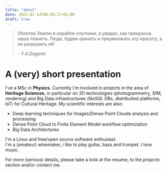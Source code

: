 ```yaml
---
title: "about"
date: 2021-02-14T08:59:17+01:00
draft: true
---
```


<blockquote cite="https://en.wikiquote.org/wiki/Yuri_Gagarin" title="Orbiting Earth in the spaceship, I saw how beautiful our planet is. People, let us preserve and increase this beauty, not destroy it!">
<p>&#1054;&#1073;&#1083;&#1077;&#1090;&#1077;&#1074; &#1047;&#1077;&#1084;&#1083;&#1102; &#1074; &#1082;&#1086;&#1088;&#1072;&#1073;&#1083;&#1077;-&#1089;&#1087;&#1091;&#1090;&#1085;&#1080;&#1082;&#1077;, &#1103; &#1091;&#1074;&#1080;&#1076;&#1077;&#1083;, &#1082;&#1072;&#1082; &#1087;&#1088;&#1077;&#1082;&#1088;&#1072;&#1089;&#1085;&#1072; &#1085;&#1072;&#1096;&#1072; &#1087;&#1083;&#1072;&#1085;&#1077;&#1090;&#1072;. &#1051;&#1102;&#1076;&#1080;, &#1073;&#1091;&#1076;&#1077;&#1084; &#1093;&#1088;&#1072;&#1085;&#1080;&#1090;&#1100; &#1080; &#1087;&#1088;&#1077;&#1091;&#1084;&#1085;&#1086;&#1078;&#1072;&#1090;&#1100; &#1101;&#1090;&#1091; &#1082;&#1088;&#1072;&#1089;&#1086;&#1090;&#1091;, &#1072; &#1085;&#1077; &#1088;&#1072;&#1079;&#1088;&#1091;&#1096;&#1072;&#1090;&#1100; &#1077;&#1105;!</p>
<footer><em>- Y.A.Gagarin</em></footer>
</blockquote>
		

# A (very) short presentation

I've a MSc in **Physics**. Currently i'm involved in projects in the area of **Heritage Sciences**, in particular on 3D technologies (photogrammetry, SfM, rendering) and Big Data infrastructures (*NoSQL* DBs, distribuited platforms, IoT) for Cultural Heritage. My scientific interests are also:  
 - Deep learning techniques for Images/Dense Point Clouds analysis and processing
 - Dense Point Cloud to Finite Element Model workflow optimization
 - Big Data Architectures
			
I'm a Linux and free/open source software enthusiast.  
I'm a (amateur) winemaker, i like to play guitar, bass and trumpet. I love music.  

For more (serious) details, please take a look at the resume, to the *projects* section and/or contact me.
